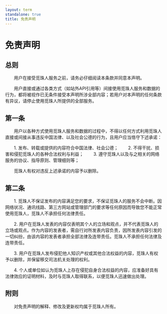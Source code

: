 ```yaml
---
layout: term
standalone: true
title: 免责声明
---
```


# 免责声明

## 总则

　　用户在接受觅珠人服务之前，请务必仔细阅读本条款并同意本声明。

　　用户直接或通过各类方式（如站外API引用等）间接使用觅珠人服务和数据的行为，都将被视作已无条件接受本声明所涉全部内容；若用户对本声明的任何条款有异议，请停止使用觅珠人所提供的全部服务。

## 第一条

　　用户以各种方式使用觅珠人服务和数据的过程中，不得以任何方式利用觅珠人直接或间接从事违反中国法律、以及社会公德的行为，且用户应当恪守下述承诺：

　　1. 发布、转载或提供的内容符合中国法律、社会公德；
　　2. 不得干扰、损害和侵犯觅珠人的各种合法权利与利益；
　　3. 遵守觅珠人以及与之相关的网络服务的协议、指导原则、管理细则等；

　　觅珠人有权对违反上述承诺的内容予以删除。

## 第二条

　　1. 觅珠人不保证发布的内容满足您的要求，不保证觅珠人的服务不会中断。因网络状况、通讯线路、第三方网站或管理部门的要求等任何原因而导致您不能正常使用觅珠人，觅珠人不承担任何法律责任。

　　2. 用户在觅珠人发表的内容仅表明其个人的立场和观点，并不代表觅珠人的立场或观点。作为内容的发表者，需自行对所发表内容负责，因所发表内容引发的一切纠纷，由该内容的发表者承担全部法律及连带责任。觅珠人不承担任何法律及连带责任。

　　3. 用户在觅珠人发布侵犯他人知识产权或其他合法权益的内容，觅珠人有权予以删除，并保留移交司法机关处理的权利。

　　4. 个人或单位如认为觅珠人上存在侵犯自身合法权益的内容，应准备好具有法律效应的证明材料，及时与觅珠人取得联系，以便觅珠人迅速做出处理。

## 附则

　　对免责声明的解释、修改及更新权均属于觅珠人所有。
